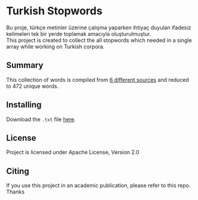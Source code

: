 # Turkish Stopwords

Bu proje, türkçe metinler üzerine çalışma yaparken ihtiyaç duyulan ifadesiz kelimeleri tek bir yerde toplamak amacıyla oluşturulmuştur.  
This project is created to collect the all stopwords which needed in a single array while working on Turkish corpora.

## Summary

This collection of words is compiled from [6 different sources](src/lib/stopwords/sources.md) and reduced to 472 unique words.

## Installing

Download the `.txt` file [here](src/lib/stopwords/stopwords.txt).

## License

Project is licensed under Apache License, Version 2.0

## Citing

If you use this project in an academic publication, please refer to this repo. Thanks